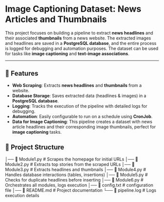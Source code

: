 # Image Captioning Dataset: News Articles and Thumbnails
This project focuses on building a pipeline to extract **news headlines** and their associated **thumbnails** from a news website. The extracted images and headlines are saved in a **PostgreSQL database**, and the entire process is logged for debugging and automation purposes. The dataset can be used for tasks like **image captioning** and **text-image associations**.

---

## **📌 Features**  

- **Web Scraping**: Extracts **news headlines** and **thumbnails** from a website.  
- **Database Storage**: Saves extracted data (headlines & images) in a **PostgreSQL database**.  
- **Logging**: Tracks the execution of the pipeline with detailed logs for debugging.  
- **Automation**: Easily configurable to run on a schedule using **CronJob**.  
- **Data for Image Captioning**: This pipeline creates a dataset with news article headlines and their corresponding image thumbnails, perfect for **image captioning** tasks.

## **📂 Project Structure**
│── 📜 Module1.py        # Scrapes the homepage for initial URLs
│── 📜 Module2.py        # Extracts top stories from the scraped URLs
│── 📜 Module3.py        # Extracts headlines and thumbnails
│── 📜 Module4.py        # Handles database interactions (tables, insertions)
│── 📜 Module5.py        # Checks for duplicate headlines before inserting
│── 📜 Module6.py        # Orchestrates all modules, logs execution
│── 📜 config.txt        # configuration file
│── 📜 README.md         # Project documentation
└── 📜 pipeline.log      # Logs execution details
